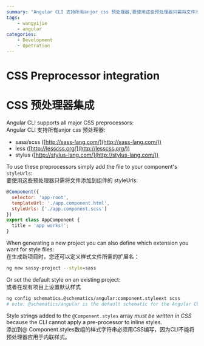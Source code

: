 ```yaml
---
summary: "Angular CLI 支持所有anjor css 预处理器,要使用这些预处理器只需将文件添加到组件的 styleUrls"
tags:
    - wangyijie
    - angular
categories:
    - Development
    - Opetration
---
```

# CSS Preprocessor integration
# CSS 预处理器集成

Angular CLI supports all major CSS preprocessors:  
Angular CLI 支持所有anjor css 预处理器:
- sass/scss ([http://sass-lang.com/](http://sass-lang.com/))
- less ([http://lesscss.org/](http://lesscss.org/))
- stylus ([http://stylus-lang.com/](http://stylus-lang.com/))

To use these preprocessors simply add the file to your component's `styleUrls`:  
要使用这些预处理器只需将文件添加到组件的 styleUrls:


```javascript
@Component({
  selector: 'app-root',
  templateUrl: './app.component.html',
  styleUrls: ['./app.component.scss']
})
export class AppComponent {
  title = 'app works!';
}
```

When generating a new project you can also define which extension you want for
style files:  
在生成新项目时，您还可以定义样式文件所需的扩展名：

```bash
ng new sassy-project --style=sass
```

Or set the default style on an existing project:  
或者在现有项目上设置默认样式

```bash
ng config schematics.@schematics/angular:component.styleext scss
# note: @schematics/angular is the default schematic for the Angular CLI
```

Style strings added to the `@Component.styles` array _must be written in CSS_ because the CLI cannot apply a pre-processor to inline styles.  
添加到@ Component.styles数组的样式字符串必须用CSS编写，因为CLI不能将预处理器应用于内联样式。
